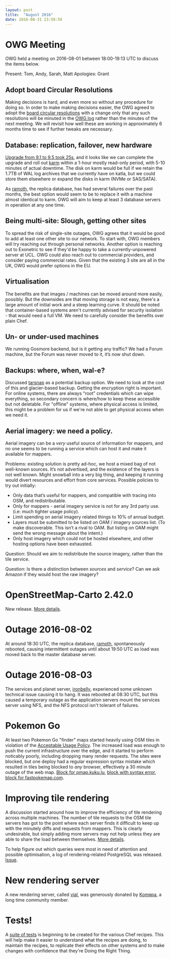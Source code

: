 ```yaml
---
layout: post
title:  "August 2016"
date: 2016-08-31 23:59:59
---
```


# OWG Meeting

OWG held a meeting on 2016-08-01 between 18:00-19:13 UTC to discuss the items below.

Present: Tom, Andy, Sarah, Matt
Apologies: Grant

## Adopt board Circular Resolutions

Making decisions is hard, and even more so without any procedure for doing so. In order to make making decisions easier, the OWG agreed to adopt the [board circular resolutions](https://wiki.osmfoundation.org/wiki/Board_Rules_of_Order#7._Circular_Resolutions) with a change only that any such resolutions will be minuted in the [OWG log](https://gravitystorm.github.io/owg-log/) rather than the minutes of the next meeting. We will revisit how well these are working in approximately 6 months time to see if further tweaks are necessary.

## Database: replication, failover, new hardware

[Upgrade from 9.1 to 9.5 took 25s](https://github.com/openstreetmap/operations/issues/94#issuecomment-236648912), and it looks like we can complete the upgrade and roll out [karm](https://hardware.openstreetmap.org/servers/karm.openstreetmap.org/) within a 1-hour mostly read-only period, with 5-10 minutes of actual downtime. The disk on karm would be full if we retain the 1.7TB of WAL log archives that we currently have on katla, but we could store them elsewhere or expand the disks in karm (NVMe or SAS/SATA).

As [ramoth](https://hardware.openstreetmap.org/servers/ramoth.openstreetmap.org/), the replica database, has had several failures over the past months, the best option would seem to be to replace it with a machine almost identical to karm. OWG will aim to keep at least 3 database servers in operation at any one time.

## Being multi-site: Slough, getting other sites

To spread the risk of single-site outages, OWG agrees that it would be good to add at least one other site to our network. To start with, OWG members will try reaching out through personal networks. Another option is reaching out to Exonetric to see if they'd be happy to take a currently-unpowered server at UCL. OWG could also reach out to commercial providers, and consider paying commercial rates. Given that the existing 3 site are all in the UK, OWG would prefer options in the EU.

## Virtualisation

The benefits are that images / machines can be moved around more easily, possibly. But the downsides are that moving storage is not easy, there's a large amount of initial work and a steep learning
curve. It should be noted that container-based systems aren't currently advised for security isolation - that would need a full VM. We need to carefully consider the benefits over plain Chef.

## Un- or under-used machines

We running Gosmore backend, but is it getting any traffic? We had a Forum machine, but the Forum was never moved to it, it’s now shut down.

## Backups: where, when, wal-e?

Discussed [tarsnap](http://www.tarsnap.com/) as a potential backup option. We need to look at the cost of this and glacier-based backup. Getting the encryption right is important. For online systems, there are always “root” credentials which can wipe everything, so secondary concern is where/how to keep these accessible but not deletable. For "offline" systems, where physical access is limited, this might be a problem for us if we're not able to get physical access when we need it.

## Aerial imagery: we need a policy.

Aerial imagery can be a _very_ useful source of information for mappers, and no one seems to be running a service which can host it and make it available for mappers.

Problems: existing solution is pretty ad-hoc, we host a mixed bag of not well-known sources. It’s not advertised, and the existence of the layers is not well known. Might snowball into a very big thing, and keeping it running would divert resources and effort from core services. Possible policies to try out initially:

* Only data that’s useful for mappers, and compatible with tracing into OSM, and redistributable.
* Only for mappers - aerial imagery service is not for any 3rd party use. (i.e: much tighter usage policy).
* Limit spending on aerial imagery related things to 10% of annual budget.
* Layers must be submitted to be listed on OAM / imagery sources list. (To make discoverable. This isn’t a rival to OAM. But listing on OAM might send the wrong message about the intent.)
* Only host imagery which could not be hosted elsewhere, and other hosting options have been exhausted.

Question: Should we aim to redistribute the source imagery, rather than the tile service.

Question: Is there a distinction between _sources_ and _service_? Can we ask Amazon if they would host the raw imagery?

# OpenStreetMap-Carto 2.42.0

New release. [More details](https://github.com/openstreetmap/chef/issues/75).

# Outage 2016-08-02

At around 18:30 UTC, the replica database, [ramoth](https://hardware.openstreetmap.org/servers/ramoth.openstreetmap.org/), spontaneously rebooted, causing intermittent outages until about 19:50 UTC as load was moved back to the master database server.

# Outage 2016-08-03

The services and planet server, [ironbelly](https://hardware.openstreetmap.org/servers/ironbelly.openstreetmap.org/), experienced some unknown technical issue causing it to hang. It was rebooted at 08:30 UTC, but this caused a temporary outage as the application servers mount the services server using NFS, and the NFS protocol isn't tolerant of failures.

# Pokemon Go

At least two Pokemon Go "finder" maps started heavily using OSM tiles in violation of the [Acceptable Usage Policy](http://wiki.openstreetmap.org/wiki/Tile_usage_policy). The increased load was enough to push the current infrastructure over the edge, and it started to perform noticably poorly, including dropping many render requests. The sites were blocked, but one deploy had a regular expression syntax mistake which resulted in tiles being blocked to _any_ browser, effectively a 30 minute outage of the web map. [Block for pmap.kuku.lu](https://github.com/openstreetmap/chef/commit/7a138e7216c2fb0798201f487857fba533ad1d04), [block with syntax error](https://github.com/openstreetmap/chef/pull/77), [block for fastpokemap.com](https://github.com/openstreetmap/chef/pull/78).

# Improving tile rendering

A discussion started around how to improve the efficiency of tile rendering across multiple machines. The number of tile requests to the OSM tile servers has got to the point where each server finds it difficult to keep up with the minutely diffs and requests from mappers. This is clearly undesirable, but simply adding more servers may not help unless they are able to share the load between themselves. [More details](https://github.com/openstreetmap/chef/issues/85).

To help figure out which queries were most in need of attention and possible optimisation, a log of rendering-related PostgreSQL was released. [Issue](https://github.com/openstreetmap/operations/issues/105).

# New rendering server

A new rendering server, called [vial](https://hardware.openstreetmap.org/servers/vial.openstreetmap.org/), was generously donated by [Komяpa](http://komzpa.net/), a long time community member.

# Tests!

A [suite of tests](https://github.com/openstreetmap/chef/tree/master/test/integration) is beginning to be created for the various Chef recipes. This will help make it easier to understand what the recipes are doing, to maintain the recipes, to replicate their effects on other systems and to make changes with confidence that they're Doing the Right Thing.
